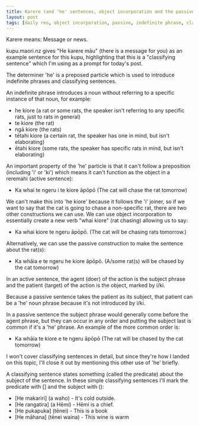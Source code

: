 ```yaml
---
title: Karere (and 'he' sentences, object incorporation and the passive construction)
layout: post
tags: [daily reo, object incorporation, passive, indefinite phrase, classifying sentence]
---
```

Karere means: Message or news.

kupu.maori.nz gives "He karere māu" (there is a message for you) as an example sentence for this kupu, highlighting that this is a "classifying sentence" which I'm using as a prompt for today's post.

The determiner 'he' is a preposed particle which is used to introduce indefinite phrases and classifying sentences.

An indefinite phrase introduces a noun without referring to a specific instance of that noun, for example:
- he kiore (a rat or some rats, the speaker isn't referring to any specific rats, just to rats in general)
- te kiore (the rat)
- ngā kiore (the rats)
- tētahi kiore (a certain rat, the speaker has one in mind, but isn't elaborating)
- ētahi kiore (some rats, the speaker has specific rats in mind, but isn't elaborating)

An important property of the 'he' particle is that it can't follow a preposition (including 'i' or 'ki') which means it can't function as the object in a reremahi (active sentence):
- Ka whai te ngeru i te kiore āpōpō (The cat will chase the rat tomorrow)

We can't make this into 'he kiore' because it follows the 'i' joiner, so if we want to say that the cat is going to chase a non-specific rat, there are two other constructions we can use. We can use object incorporation to essentially create a new verb "whai kiore" (rat chasing) allowing us to say:
- Ka whai kiore te ngeru āpōpō. (The cat will be chasing rats tomorrow.)

Alternatively, we can use the passive construction to make the sentence about the rat(s):
- Ka whāia e te ngeru he kiore āpōpō. (A/some rat(s) will be chased by the cat tomorrow)

In an active sentence, the agent (doer) of the action is the subject phrase and the patient (target) of the action is the object, marked by i/ki. 

Because a passive sentence takes the patient as its subject, that patient can be a 'he' noun phrase because it's not introduced by i/ki. 

In a passive sentence the subject phrase would generally come before the agent phrase, but they can occur in any order and putting the subject last is common if it's a 'he' phrase. An example of the more common order is:
- Ka whāia te kiore e te ngeru āpōpō (The rat will be chased by the cat tomorrow)

I won't cover classifying sentences in detail, but since they're how I landed on this topic, I'll close it out by mentioning this other use of 'he' briefly.

A classifying sentence states something (called the predicate) about the subject of the sentence. In these simple classifying sentences I'll mark the predicate with [] and the subject with ():
- [He makariri] (a waho) - It's cold outside.
- [He rangatira] (a Hēmi) - Hēmi is a chief.
- [He pukapuka] (tēnei) - This is a book
- [He māhana] (tēnei waina) - This wine is warm
